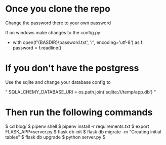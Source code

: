 # Once you clone the repo

Change the password there to your own password

If on windows make changes to the config.py 

- with open(f'{BASDIR}\password.txt', 'r', encoding='utf-8') as f:
    password = f.readline()

# If you don't have the postgress
Use the sqlite and change your database config to

 "
 SQLALCHEMY_DATABASE_URI = os.path.join('sqlite:///temp/app.db')
 "

# Then run the following commands

$ cd blog/
$ pipenv shell
$ pipenv install -r requirements.txt
$ export FLASK_APP=server.py
$ flask db init 
$ flask db migrate -m "Creating initial tables"
$ flask db upgrade
$ python server.py
$ 